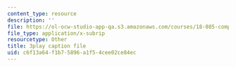 ```yaml
---
content_type: resource
description: ''
file: https://ol-ocw-studio-app-qa.s3.amazonaws.com/courses/18-085-computational-science-and-engineering-i-fall-2008/c6f13a64f1b75896a1f54cee02ce84ec_9iJryWzLDIw.vtt
file_type: application/x-subrip
resourcetype: Other
title: 3play caption file
uid: c6f13a64-f1b7-5896-a1f5-4cee02ce84ec
---
```

